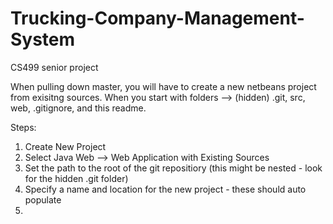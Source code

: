 # Trucking-Company-Management-System
CS499 senior project

When pulling down master, you will have to create a new netbeans project from exisitng sources.
When you start with folders --> (hidden) .git, src, web, .gitignore, and this readme.

Steps:
1. Create New Project
2. Select Java Web --> Web Application with Existing Sources
3. Set the path to the root of the git repositiory (this might be nested - look for the hidden .git folder)
4. Specify a name and location for the new project - these should auto populate
5. 